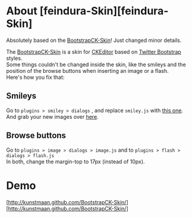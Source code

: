# About [feindura-Skin][feindura-Skin]

Absolutely based on the [BootstrapCK-Skin]!
Just changed minor details.

The [BootstrapCK-Skin][BootstrapCK-Skin] is a skin for [CKEditor][CKEditor] based on [Twitter Bootstrap][Twitter Bootstrap] styles.<br />
Some things couldn't be changed inside the skin, like the smileys and the position of the browse buttons when inserting an image or a flash.<br />
Here's how you fix that:

## Smileys

Go to <code>plugins > smiley > dialogs</code> , and replace <code>smiley.js</code> with [this one][this one].<br />
And grab your new images over [here][here].

## Browse buttons

Go to <code>plugins > image > dialogs > image.js</code> and to <code>plugins > flash > dialogs > flash.js</code><br />
In both, change the margin-top to 17px (instead of 10px).

# Demo
[http://kunstmaan.github.com/BootstrapCK-Skin/][http://kunstmaan.github.com/BootstrapCK-Skin/]

[BootstrapCK-Skin]: https://github.com/Kunstmaan/BootstrapCK-Skin "BootstrapCK-Skin"
[CKEditor]: http://ckeditor.com/ "CKEditor"
[Twitter Bootstrap]: http://twitter.github.com/bootstrap/ "Twitter Bootstrap"
[this one]: http://kunstmaan.github.com/BootstrapCK-Skin/smiley.js "smiley.js"
[here]: http://kunstmaan.github.com/BootstrapCK-Skin/smileys.zip "smileys.zip"
[http://kunstmaan.github.com/BootstrapCK-Skin/]: http://kunstmaan.github.com/BootstrapCK-Skin/ "Demo"
[kunstmaan]: http://www.kunstmaan.be "Kunstmaan"